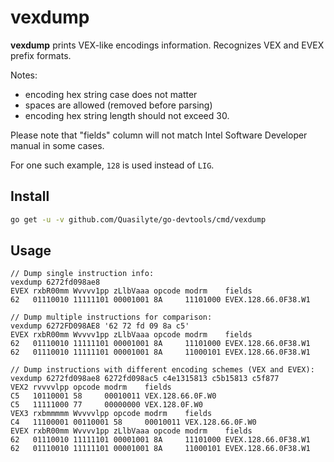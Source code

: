 # vexdump

**vexdump** prints VEX-like encodings information.
Recognizes VEX and EVEX prefix formats.

Notes:
* encoding hex string case does not matter
* spaces are allowed (removed before parsing)
* encoding hex string length should not exceed 30.

Please note that "fields" column will not match Intel Software Developer
manual in some cases.  

For one such example, `128` is used instead of `LIG`.

## Install

```bash
go get -u -v github.com/Quasilyte/go-devtools/cmd/vexdump
```

## Usage

```
// Dump single instruction info:
vexdump 6272fd098ae8
EVEX rxbR00mm Wvvvv1pp zLlbVaaa opcode modrm    fields
62   01110010 11111101 00001001 8A     11101000 EVEX.128.66.0F38.W1

// Dump multiple instructions for comparison:
vexdump 6272FD098AE8 '62 72 fd 09 8a c5'
EVEX rxbR00mm Wvvvv1pp zLlbVaaa opcode modrm    fields
62   01110010 11111101 00001001 8A     11101000 EVEX.128.66.0F38.W1
62   01110010 11111101 00001001 8A     11000101 EVEX.128.66.0F38.W1

// Dump instructions with different encoding schemes (VEX and EVEX):
vexdump 6272fd098ae8 6272fd098ac5 c4e1315813 c5b15813 c5f877
VEX2 rvvvvlpp opcode modrm    fields
C5   10110001 58     00010011 VEX.128.66.0F.W0
C5   11111000 77     00000000 VEX.128.0F.W0
VEX3 rxbmmmmm Wvvvvlpp opcode modrm    fields
C4   11100001 00110001 58     00010011 VEX.128.66.0F.W0
EVEX rxbR00mm Wvvvv1pp zLlbVaaa opcode modrm    fields
62   01110010 11111101 00001001 8A     11101000 EVEX.128.66.0F38.W1
62   01110010 11111101 00001001 8A     11000101 EVEX.128.66.0F38.W1
```
